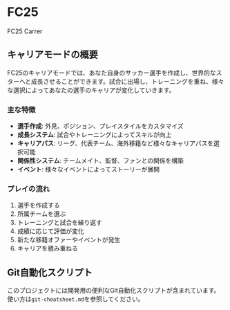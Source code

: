 # FC25

FC25 Carrer

## キャリアモードの概要

FC25のキャリアモードでは、あなた自身のサッカー選手を作成し、世界的なスターへと成長させることができます。試合に出場し、トレーニングを重ね、様々な選択によってあなたの選手のキャリアが変化していきます。

### 主な特徴

- **選手作成**: 外見、ポジション、プレイスタイルをカスタマイズ
- **成長システム**: 試合やトレーニングによってスキルが向上
- **キャリアパス**: リーグ、代表チーム、海外移籍など様々なキャリアパスを選択可能
- **関係性システム**: チームメイト、監督、ファンとの関係を構築
- **イベント**: 様々なイベントによってストーリーが展開

### プレイの流れ

1. 選手を作成する
2. 所属チームを選ぶ
3. トレーニングと試合を繰り返す
4. 成績に応じて評価が変化
5. 新たな移籍オファーやイベントが発生
6. キャリアを積み重ねる

## Git自動化スクリプト

このプロジェクトには開発用の便利なGit自動化スクリプトが含まれています。使い方は`git-cheatsheet.md`を参照してください。
